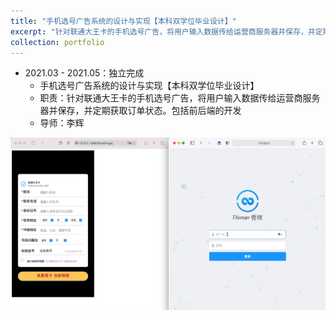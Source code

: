 ```yaml
---
title: "手机选号广告系统的设计与实现【本科双学位毕业设计】"
excerpt: "针对联通大王卡的手机选号广告，将用户输入数据传给运营商服务器并保存，并定期获取订单状态。包括前后端的开发<br/><img src='https://raw.githubusercontent.com/george-wyy/MyPic/img/img/202305221844353.png'>"
collection: portfolio
---
```

- 2021.03 - 2021.05：独立完成
  - 手机选号广告系统的设计与实现【本科双学位毕业设计】
  - 职责：针对联通大王卡的手机选号广告，将用户输入数据传给运营商服务器并保存，并定期获取订单状态。包括前后端的开发
  - 导师：李辉

![手机选号系统](https://raw.githubusercontent.com/george-wyy/MyPic/img/img/202305221844353.png)